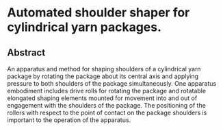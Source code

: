 # Automated shoulder shaper for cylindrical yarn packages.

## Abstract
An apparatus and method for shaping shoulders of a cylindrical yarn package by rotating the package about its central axis and applying pressure to both shoulders of the package simultaneously. One apparatus embodiment includes drive rolls for rotating the package and rotatable elongated shaping elements mounted for movement into and out of engagement with the shoulders of the package. The positioning of the rollers with respect to the point of contact on the package shoulders is important to the operation of the apparatus.
